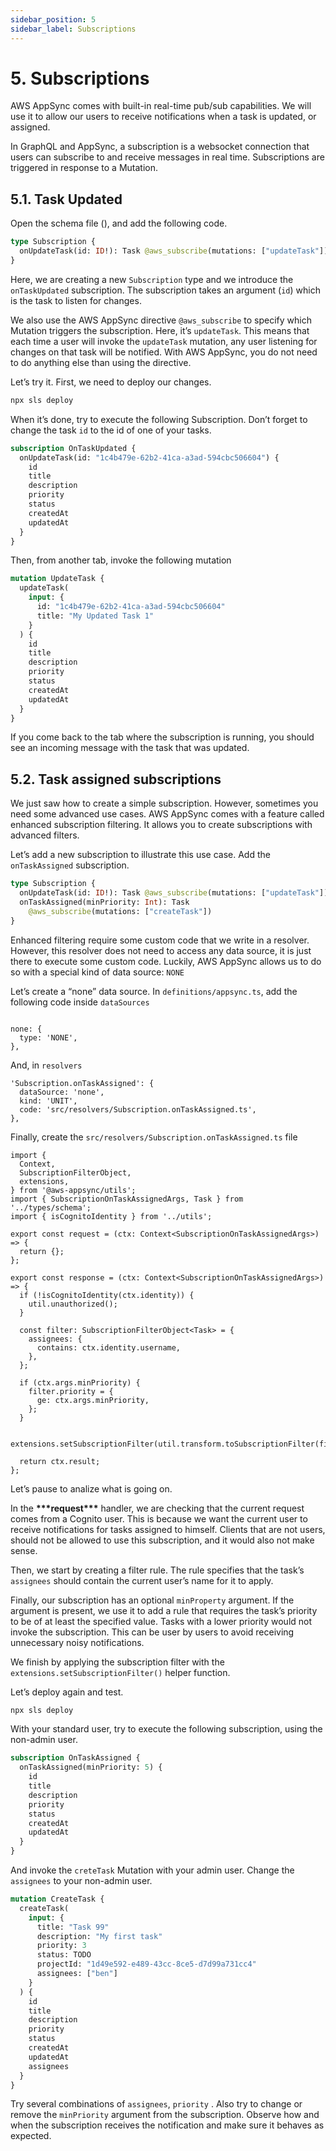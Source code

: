 ```yaml
---
sidebar_position: 5
sidebar_label: Subscriptions
---
```


# 5. Subscriptions

AWS AppSync comes with built-in real-time pub/sub capabilities. We will use it to allow our users to receive notifications when a task is updated, or assigned.

In GraphQL and AppSync, a subscription is a websocket connection that users can subscribe to and receive messages in real time. Subscriptions are triggered in response to a Mutation.

## 5.1. Task Updated

Open the schema file (), and add the following code.

```graphql
type Subscription {
  onUpdateTask(id: ID!): Task @aws_subscribe(mutations: ["updateTask"])
}
```

Here, we are creating a new `Subscription` type and we introduce the `onTaskUpdated` subscription. The subscription takes an argument (`id`) which is the task to listen for changes.

We also use the AWS AppSync directive `@aws_subscribe` to specify which Mutation triggers the subscription. Here, it’s `updateTask`. This means that each time a user will invoke the `updateTask` mutation, any user listening for changes on that task will be notified. With AWS AppSync, you do not need to do anything else than using the directive.

Let’s try it. First, we need to deploy our changes.

```bash
npx sls deploy
```

When it’s done, try to execute the following Subscription. Don’t forget to change the task `id` to the id of one of your tasks.

```graphql
subscription OnTaskUpdated {
  onUpdateTask(id: "1c4b479e-62b2-41ca-a3ad-594cbc506604") {
    id
    title
    description
    priority
    status
    createdAt
    updatedAt
  }
}
```

Then, from another tab, invoke the following mutation

```graphql
mutation UpdateTask {
  updateTask(
    input: {
      id: "1c4b479e-62b2-41ca-a3ad-594cbc506604"
      title: "My Updated Task 1"
    }
  ) {
    id
    title
    description
    priority
    status
    createdAt
    updatedAt
  }
}
```

If you come back to the tab where the subscription is running, you should see an incoming message with the task that was updated.

## 5.2. Task assigned subscriptions

We just saw how to create a simple subscription. However, sometimes you need some advanced use cases. AWS AppSync comes with a feature called enhanced subscription filtering. It allows you to create subscriptions with advanced filters.

Let’s add a new subscription to illustrate this use case. Add the `onTaskAssigned` subscription.

```graphql
type Subscription {
  onUpdateTask(id: ID!): Task @aws_subscribe(mutations: ["updateTask"])
  onTaskAssigned(minPriority: Int): Task
    @aws_subscribe(mutations: ["createTask"])
}
```

Enhanced filtering require some custom code that we write in a resolver. However, this resolver does not need to access any data source, it is just there to execute some custom code. Luckily, AWS AppSync allows us to do so with a special kind of data source: `NONE`

Let’s create a “none” data source. In `definitions/appsync.ts`, add the following code inside `dataSources`

```tsx

none: {
  type: 'NONE',
},
```

And, in `resolvers`

```tsx
'Subscription.onTaskAssigned': {
  dataSource: 'none',
  kind: 'UNIT',
  code: 'src/resolvers/Subscription.onTaskAssigned.ts',
},
```

Finally, create the `src/resolvers/Subscription.onTaskAssigned.ts` file

```tsx
import {
  Context,
  SubscriptionFilterObject,
  extensions,
} from '@aws-appsync/utils';
import { SubscriptionOnTaskAssignedArgs, Task } from '../types/schema';
import { isCognitoIdentity } from '../utils';

export const request = (ctx: Context<SubscriptionOnTaskAssignedArgs>) => {
  return {};
};

export const response = (ctx: Context<SubscriptionOnTaskAssignedArgs>) => {
  if (!isCognitoIdentity(ctx.identity)) {
    util.unauthorized();
  }

  const filter: SubscriptionFilterObject<Task> = {
    assignees: {
      contains: ctx.identity.username,
    },
  };

  if (ctx.args.minPriority) {
    filter.priority = {
      ge: ctx.args.minPriority,
    };
  }

  extensions.setSubscriptionFilter(util.transform.toSubscriptionFilter(filter));

  return ctx.result;
};
```

Let’s pause to analize what is going on.

In the **\*\*\***request**\*\*\*** handler, we are checking that the current request comes from a Cognito user. This is because we want the current user to receive notifications for tasks assigned to himself. Clients that are not users, should not be allowed to use this subscription, and it would also not make sense.

Then, we start by creating a filter rule. The rule specifies that the task’s `assignees` should contain the current user’s name for it to apply.

Finally, our subscription has an optional `minProperty` argument. If the argument is present, we use it to add a rule that requires the task’s priority to be of at least the specified value. Tasks with a lower priority would not invoke the subscription. This can be user by users to avoid receiving unnecessary noisy notifications.

We finish by applying the subscription filter with the `extensions.setSubscriptionFilter()` helper function.

Let’s deploy again and test.

```bash
npx sls deploy
```

With your standard user, try to execute the following subscription, using the non-admin user.

```graphql
subscription OnTaskAssigned {
  onTaskAssigned(minPriority: 5) {
    id
    title
    description
    priority
    status
    createdAt
    updatedAt
  }
}
```

And invoke the `creteTask` Mutation with your admin user. Change the `assignees` to your non-admin user.

```graphql
mutation CreateTask {
  createTask(
    input: {
      title: "Task 99"
      description: "My first task"
      priority: 3
      status: TODO
      projectId: "1d49e592-e489-43cc-8ce5-d7d99a731cc4"
      assignees: ["ben"]
    }
  ) {
    id
    title
    description
    priority
    status
    createdAt
    updatedAt
    assignees
  }
}
```

Try several combinations of `assignees`, `priority` . Also try to change or remove the `minPriority` argument from the subscription. Observe how and when the subscription receives the notification and make sure it behaves as expected.

